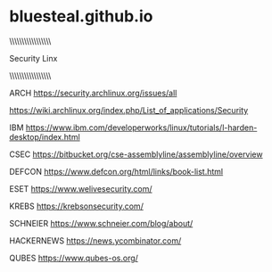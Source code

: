 # bluesteal.github.io

\\\\\\\\\\\\\\\\\\\\\\\\\\\\\\\\\

Security Linx

\\\\\\\\\\\\\\\\\\\\\\\\\\\\\\\\\

ARCH
https://security.archlinux.org/issues/all

https://wiki.archlinux.org/index.php/List_of_applications/Security

IBM
https://www.ibm.com/developerworks/linux/tutorials/l-harden-desktop/index.html

CSEC
https://bitbucket.org/cse-assemblyline/assemblyline/overview

DEFCON
https://www.defcon.org/html/links/book-list.html

ESET
https://www.welivesecurity.com/

KREBS
https://krebsonsecurity.com/

SCHNEIER
https://www.schneier.com/blog/about/

HACKERNEWS
https://news.ycombinator.com/

QUBES
https://www.qubes-os.org/



